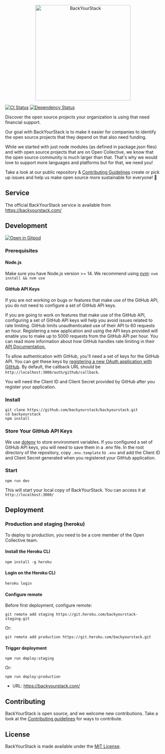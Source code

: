 <p align="center">
  <a href="https://backyourstack.com/"><img width="308" height="308" src="public/static/img/logo-og-1.png" alt="BackYourStack"></a>
</p>

[![CI Status](https://github.com/backyourstack/backyourstack/workflows/CI/badge.svg)](https://github.com/opencollective/opencollective-api/actions/workflows/ci.yml)
[![Dependency Status](https://david-dm.org/backyourstack/backyourstack/status.svg)](https://david-dm.org/backyourstack/backyourstack)

Discover the open source projects your organization is using that need financial support.

Our goal with BackYourStack is to make it easier for companies to identify the open source projects that they depend on that also need funding.

While we started with just node modules (as defined in package.json files) and with open source projects that are on Open Collective, we know that the open source community is much larger than that. That's why we would love to support more languages and platforms but for that, we need you!

Take a look at our public repository & [Contributing Guidelines](https://github.com/backyourstack/backyourstack/blob/master/CONTRIBUTING.md) create or pick up issues and help us make open source more sustainable for everyone! 🙌

## Service

The official BackYourStack service is available from https://backyourstack.com/

## Development

[![Open in Gitpod](https://gitpod.io/button/open-in-gitpod.svg)](https://gitpod.io/#https://github.com/backyourstack/backyourstack)

### Prerequisites

#### Node.js

Make sure you have Node.js version >= 14. We recommend using [nvm](https://github.com/creationix/nvm): `nvm install && nvm use`

#### GitHub API Keys

If you are not working on bugs or features that make use of the GitHub API, you do not need to configure a set of GitHub API keys.

If you are going to work on features that make use of the GitHub API, configuring a set of GitHub API keys will help you avoid issues related to rate limiting. GitHub limits unauthenticated use of their API to 60 requests an hour. Registering a new application and using the API keys provided will enable you to make up to 5000 requests from the GitHub API per hour. You can read more information about how GitHub handles rate limiting in their [API Documentation.](https://developer.github.com/v3/#rate-limiting)

To allow authentication with GitHub, you'll need a set of keys for the GitHub API. You can get these keys by [registering a new OAuth application with GitHub](https://github.com/settings/applications/new). By default, the callback URL should be `http://localhost:3000/auth/github/callback`.

You will need the Client ID and Client Secret provided by GitHub after you register your application.

### Install

```
git clone https://github.com/backyourstack/backyourstack.git
cd backyourstack
npm install
```

### Store Your GitHub API Keys

We use [dotenv](https://github.com/motdotla/dotenv) to store environment variables. If you configured a set of GitHub API keys, you will need to save them in a .env file. In the root directory of the repository, copy `.env.template` to `.env` and add the Client ID and Client Secret generated when you registered your GitHub application.

### Start

`npm run dev`

This will start your local copy of BackYourStack. You can access it at `http://localhost:3000/`

## Deployment

### Production and staging (heroku)

To deploy to production, you need to be a core member of the Open Collective team.

#### Install the Heroku CLI

`npm install -g heroku`

#### Login on the Heroku CLI

`heroku login`

#### Configure remote

Before first deployment, configure remote:

```
git remote add staging https://git.heroku.com/backyourstack-staging.git
```

Or:

```
git remote add production https://git.heroku.com/backyourstack.git
```

#### Trigger deployment

```
npm run deploy:staging
```

Or:

```
npm run deploy:production
```

- URL: https://backyourstack.com/

## Contributing

BackYourStack is open source, and we welcome new contributions. Take a look at the [Contributing guidelines](Contributing.md) for ways to contribute.

## License

BackYourStack is made available under the [MIT License](LICENSE).
